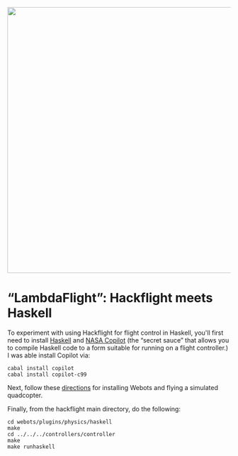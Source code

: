 <p align="center"> 
<img src="../media/lambda.png" width=600>
</p>

# &ldquo;LambdaFlight&rdquo;: Hackflight meets Haskell

To experiment with using Hackflight for flight control in Haskell, you'll first
need to install [Haskell](https://www.haskell.org/) and [NASA
Copilot](https://copilot-language.github.io) (the &ldquo;secret sauce&rdquo;
that allows you to compile Haskell code to a form suitable for running on a
flight controller.)  I was able install Copilot via:

```
cabal install copilot
cabal install copilot-c99
```

Next, follow these [directions](../webots) for installing Webots and flying a simulated quadcopter.

Finally, from the hackflight main directory, do the following:

```
cd webots/plugins/physics/haskell
make
cd ../../../controllers/controller
make
make runhaskell
```





